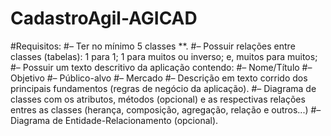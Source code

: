 # CadastroAgil-AGICAD

#Requisitos:
#– Ter no mínimo 5 classes **.
#– Possuir relações entre classes (tabelas): 1 para 1; 1 para muitos ou inverso; e,
muitos para muitos;
#– Possuir um texto descritivo da aplicação contendo:
#– Nome/Título
#– Objetivo
#– Público-alvo
#– Mercado
#– Descrição em texto corrido dos principais fundamentos (regras de negócio da
aplicação).
#– Diagrama de classes com os atributos, métodos (opcional) e as respectivas
relações entres as classes (herança, composição, agregação, relação e outros...)
#– Diagrama de Entidade-Relacionamento (opcional).
